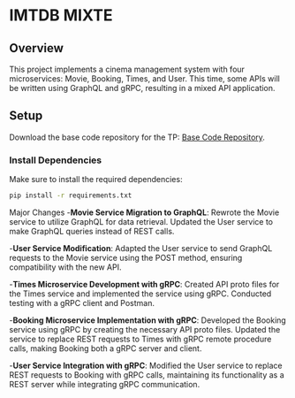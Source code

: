 # IMTDB MIXTE

## Overview
This project implements a cinema management system with four microservices: Movie, Booking, Times, and User. This time, some APIs will be written using GraphQL and gRPC, resulting in a mixed API application.

## Setup
Download the base code repository for the TP: [Base Code Repository](https://github.com/IMTA-FIL/UE-AD-A1-MIXTE).

### Install Dependencies
Make sure to install the required dependencies:

```bash
pip install -r requirements.txt
```

Major Changes
-**Movie Service Migration to GraphQL**: Rewrote the Movie service to utilize GraphQL for data retrieval. Updated the User service to make GraphQL queries instead of REST calls.

-**User Service Modification**: Adapted the User service to send GraphQL requests to the Movie service using the POST method, ensuring compatibility with the new API.

-**Times Microservice Development with gRPC**: Created API proto files for the Times service and implemented the service using gRPC. Conducted testing with a gRPC client and Postman.

-**Booking Microservice Implementation with gRPC**: Developed the Booking service using gRPC by creating the necessary API proto files. Updated the service to replace REST requests to Times with gRPC remote procedure calls, making Booking both a gRPC server and client.

-**User Service Integration with gRPC**: Modified the User service to replace REST requests to Booking with gRPC calls, maintaining its functionality as a REST server while integrating gRPC communication.
